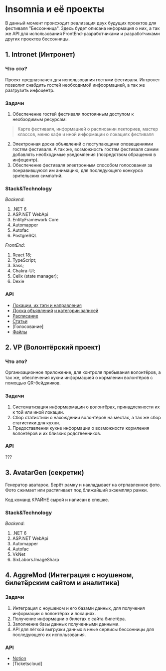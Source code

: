 # Insomnia и её проекты

В данный момент происходит реализация двух будущих проектов для фестиваля "Бессонница".
Здесь будет описана информация о них, а так же API для использования FrontEnd-разработчиками и разработчиками других проектов бессонницы.

## 1. Intronet (Интронет)
### Что это?
Проект предназначен для использования гостями фестиваля. Интронет позволит снабдить гостей необходимой инфоормацией, а так же разгрузить инфоцентр.
### Задачи
1. Обеспечение гостей фестиваля постоянным доступом к необходимым ресурсам:
>Карте фестиваля, информацией о расписании лекториев, мастер классов, меню кафе и иной информации о локациях фестиваля
2. Электронная доска объявлений с поступающими оповещениями гостям фестиваля. А так же, возможность гостям фестиваля самим добавлять необходимые уведомления (посредством обращения в инфоцентр).
3. Обеспечение фестиваля электронным способом голосования за понравившуюся им анимацию, для последующего конкурса зрительских симпатий.

### Stack&Technology
*Backend*:
1. .NET 6
2. ASP.NET WebApi
3. EntityFramework Core
4. Automapper
5. Autofac
6. PostgreSQL

*FrontEnd*:
1. React 18;
2. TypeScript;
3. Sass;
4. Chakra-UI;
5. Cellx (state manager);
6. Dexie

### API
+ [Локации](https://github.com/Insomnia-IT/Wiki/blob/main/intronet-backend/locations.md#%D0%BB%D0%BE%D0%BA%D0%B0%D1%86%D0%B8%D0%B8-%D1%84%D0%B5%D1%81%D1%82%D0%B8%D0%B2%D0%B0%D0%BB%D1%8F-%D0%B8%D1%85-%D1%82%D1%8D%D0%B3%D0%B8-%D0%B8-%D0%BD%D0%B0%D0%BF%D1%80%D0%B0%D0%B2%D0%BB%D0%B5%D0%BD%D0%B8%D1%8F)[, их тэги](https://github.com/Insomnia-IT/Wiki/blob/main/intronet-backend/locations.md#%D1%82%D1%8D%D0%B3%D0%B8-%D0%BB%D0%BE%D0%BA%D0%B0%D1%86%D0%B8%D0%B9)[ и направления](https://github.com/Insomnia-IT/Wiki/blob/main/intronet-backend/locations.md#%D0%BD%D0%B0%D0%BF%D1%80%D0%B0%D0%B2%D0%BB%D0%B5%D0%BD%D0%B8%D1%8F-%D0%BB%D0%BE%D0%BA%D0%B0%D1%86%D0%B8%D0%B9)
+ [Доска объявлений](https://github.com/Insomnia-IT/Wiki/blob/main/intronet-backend/noteboard.md#%D0%B4%D0%BE%D1%81%D0%BA%D0%B0-%D0%BE%D0%B1%D1%8A%D1%8F%D0%B2%D0%BB%D0%B5%D0%BD%D0%B8%D0%B9) [и категории записей](https://github.com/Insomnia-IT/Wiki/blob/main/intronet-backend/noteboard.md#%D0%BC%D0%B5%D1%82%D0%BE%D0%B4%D1%8B-%D0%BA%D0%B0%D1%82%D0%B5%D0%B3%D0%BE%D1%80%D0%B8%D0%B9-%D0%B7%D0%B0%D0%BF%D0%B8%D1%81%D0%B5%D0%B9)
+ [Расписание](https://github.com/Insomnia-IT/Wiki/blob/main/intronet-backend/timetable.md#%D1%80%D0%B0%D1%81%D0%BF%D0%B8%D1%81%D0%B0%D0%BD%D0%B8%D0%B5-%D0%BB%D0%BE%D0%BA%D0%B0%D1%86%D0%B8%D0%B9)
+ [Статьи](https://github.com/Insomnia-IT/Wiki/blob/main/intronet-backend/pages.md#%D0%BC%D0%B5%D1%82%D0%BE%D0%B4%D1%8B-%D1%81%D1%82%D0%B0%D1%82%D0%B5%D0%B9)
+ [Голосование]
+ [Файлы](https://github.com/Insomnia-IT/Wiki/blob/main/intronet-backend/attachments.md#%D1%84%D0%B0%D0%B9%D0%BB%D0%B8%D0%BA%D0%B8)

## 2. VP (Волонтёрский проект)
### Что это?
Организационное приложение, для контроля пребывания волонтёров, а так же, обеспечения кухни информацией о кормлении волонтёров с помощью QR-бейджиков.
### Задачи
1. Систематизация информармации о волонтёрах, принадлежности их к той или иной локации.
2. Сбор статистики о нахождении волонтёров на местах, а так же сбор статистики для кухни.
3. Предоставлении кухне информации о возможности кормления волонтёров и их близких родственников.

### API

???

## 3. AvatarGen (секретик)
Генератор аватарок. Берёт рамку и накладывает на отрпавленное фото. Фото сжимает или растягивает под ближайший экземпляр рамки.

Код команд КРАЙНЕ сырой и написан в спешке.

### Stack&Technology
*Backend*:
1. .NET 6
2. ASP.NET WebApi
3. Automapper
4. Autofac
5. VkNet
6. SixLabors.ImageSharp

## 4. AggreMod (Интеграция с ноушеном, билетёрским сайтом и аналитика)
### Задачи
1. Интеграция с ноушеном и его базами данных, для получения информации о волонтёрах и локациях.
2. Получение информации о билетах с сайта билетёра.
3. Заполнение базы данных полученными данными.
4. API для лёгкой выгрузки данных в иные сервисы бессонницы для последующего их использования.

### API

+ [Notion](https://github.com/Insomnia-IT/Wiki/blob/main/aggremod/notion.md#%D0%B8%D0%BD%D1%82%D0%B5%D0%B3%D1%80%D0%B0%D1%86%D0%B8%D1%8F-%D1%81-notion)
+ [Ticketscloud]

